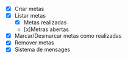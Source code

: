 - [x] Criar metas
- [x] Listar metas
    - [x] Metas realizadas
    - [x]Metras abertas
- [x] Marcar/Desmarcar metas como realizadas
- [x] Remover metas
- [x] Sistema de mensages
